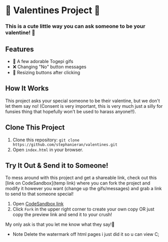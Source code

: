 # 💖 Valentines Project 💖

### This is a cute little way you can ask someone to be your valentine! 🌹

## Features
- 🥰 A few adorable Togepi gifs
- ❌ Changing "No" button messages
- 🔄 Resizing buttons after clicking

## How It Works
This project asks your special someone to be their valentine, but we don't let them say no! (Consent is very important, this is very much just a silly for funsies thing that hopefully won't be used to harass anyone!!).

## Clone This Project
1. Clone this repository: `git clone https://github.com/stephanieran/valentines.git`  
2. Open `index.html` in your browser.

## Try It Out & Send it to Someone!
To mess around with this project and get a shareable link, check out this [link on CodeSandbox](temp link) where you can fork the project and modify it however you want (change up the gifs/messages) and grab a link to send to that someone special!
1. Open [CodeSandbox link](https://ffsvgv.csb.app/)
2. Click `Fork` in the upper right corner to create your own copy OR just copy the preview link and send it to your crush!

My only ask is that you let me know what they say!🤭

- Note Delete the watermark off html pages i just did it so u can view C;